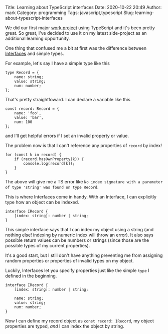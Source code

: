 Title: Learning about TypeScript interfaces
Date: 2020-10-22 20:49
Author: mark
Category: programming
Tags: javascript,typescript
Slug: learning-about-typescript-interfaces

We did our first major [work project](https://via.studio) using TypeScript and it's been pretty great. So great, I've decided to use it on my latest side-project as an additional learning opportunity.

One thing that confused me a bit at first was the difference between [Interfaces](https://www.typescriptlang.org/docs/handbook/interfaces.html) and simple types.

For example, let's say I have a simple type like this
```
type Record = {
	name: string;
	value: string;
	num: number;
};
```

That's pretty straightfoward. I can declare a variable like this
```
const record: Record = {
	name: 'foo',
	value: 'bar',
	num: 100
};
```
and I'll get helpful errors if I set an invalid property or value.

The problem now is that I can't reference any properties of `record` by index!
```
for (const k in record) {
	if (record.hasOwnProperty(k)) {
		console.log(record[k]);
	}
}
```
The above will give me a TS error like `No index signature with a parameter of type 'string' was found on type Record`.

This is where Interfaces come in handy. With an Interface, I can explicitly type how an object can be indexed.
```
interface IRecord {
	[index: string]: number | string;
}
```

This simple interface says that I can index my object using a string (and nothing else! indexing by numeric index will throw an error). It also says possible return values can be numbers or strings (since those are the possible types of my current properties).

It's a good start, but I still don't have anything preventing me from assigning random properties or properties of invalid types on my object.

Luckily, Interfaces let you specify properties just like the simple `type` I defined in the beginning.
```
interface IRecord {
	[index: string]: number | string;

	name: string;
	value: string;
	num: number;
}
```

Now I can define my record object as `const record: IRecord`, my object properties are typed, _and_ I can index the object by string.
